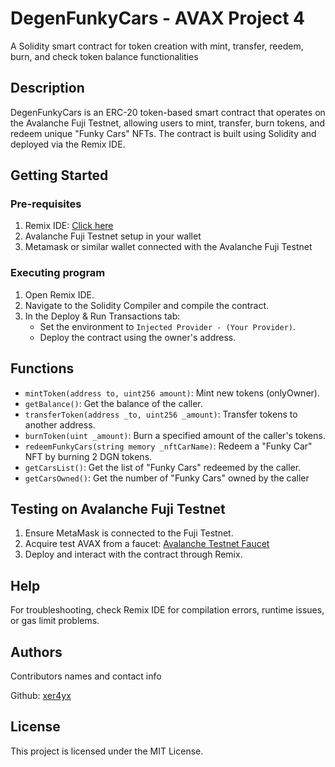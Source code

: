 # DegenFunkyCars - AVAX Project 4

A Solidity smart contract for token creation with mint, transfer, reedem, burn, and check token balance functionalities

## Description

DegenFunkyCars is an ERC-20 token-based smart contract that operates on the Avalanche Fuji Testnet, 
allowing users to mint, transfer, burn tokens, and redeem unique "Funky Cars" NFTs. The contract is 
built using Solidity and deployed via the Remix IDE.

## Getting Started

### Pre-requisites

1. Remix IDE: [Click here](https://remix.ethereum.org)
2. Avalanche Fuji Testnet setup in your wallet
3. Metamask or similar wallet connected with the Avalanche Fuji Testnet

### Executing program
1. Open Remix IDE.
2. Navigate to the Solidity Compiler and compile the contract.
3. In the Deploy & Run Transactions tab:
    - Set the environment to `Injected Provider - (Your Provider)`.
    - Deploy the contract using the owner's address.

## Functions
- `mintToken(address to, uint256 amount)`: Mint new tokens (onlyOwner).
- `getBalance()`: Get the balance of the caller.
- `transferToken(address _to, uint256 _amount)`: Transfer tokens to another address.
- `burnToken(uint _amount)`: Burn a specified amount of the caller's tokens.
- `redeemFunkyCars(string memory _nftCarName)`: Redeem a "Funky Car" NFT by burning 2 DGN tokens.
- `getCarsList()`: Get the list of "Funky Cars" redeemed by the caller.
- `getCarsOwned()`: Get the number of "Funky Cars" owned by the caller

## Testing on Avalanche Fuji Testnet
1. Ensure MetaMask is connected to the Fuji Testnet.
2. Acquire test AVAX from a faucet: [Avalanche Testnet Faucet](https://core.app/en/tools/testnet-faucet)
3. Deploy and interact with the contract through Remix.

## Help

For troubleshooting, check Remix IDE for compilation errors, runtime issues, or gas limit problems.

## Authors

Contributors names and contact info

Github: [xer4yx](https://github.com/xer4yx)

## License

This project is licensed under the MIT License.